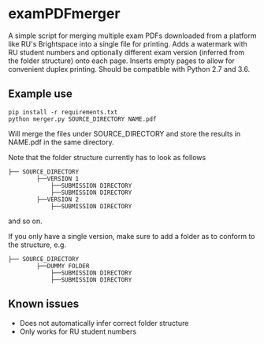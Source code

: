 # examPDFmerger
A simple script for merging multiple exam PDFs downloaded from a platform like RU's Brightspace into a single file for printing.
Adds a watermark with RU student numbers and optionally different exam version (inferred from the folder structure) onto each page.
Inserts empty pages to allow for convenient duplex printing.
Should be compatible with Python 2.7 and 3.6.

## Example use
```
pip install -r requirements.txt
python merger.py SOURCE_DIRECTORY NAME.pdf
```
Will merge the files under SOURCE_DIRECTORY and store the results in NAME.pdf in the same directory.

Note that the folder structure currently has to look as follows 

    ├── SOURCE_DIRECTORY
			├──VERSION 1
				├──SUBMISSION DIRECTORY
				├──SUBMISSION DIRECTORY
			├──VERSION 2
				├──SUBMISSION DIRECTORY
and so on.

If you only have a single version, make sure to add a folder as to conform to the structure, e.g.

    ├── SOURCE_DIRECTORY
			├──DUMMY FOLDER
				├──SUBMISSION DIRECTORY
				├──SUBMISSION DIRECTORY
				
## Known issues
* Does not automatically infer correct folder structure
* Only works for RU student numbers
